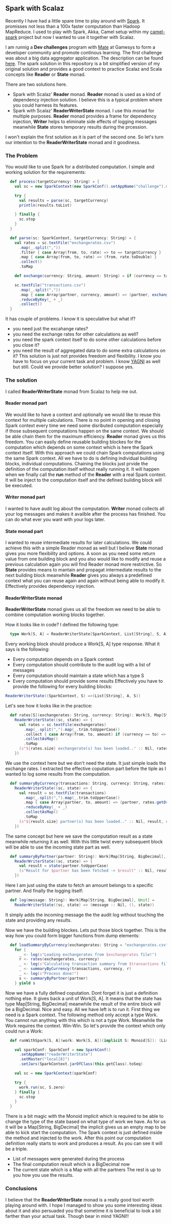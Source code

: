 ## Spark with Scalaz ##
Recently I have had a little spare time to play around with [Spark](https://spark.apache.org/). It promisses not less than a 100x faster computation than Hadoop MapReduce. I used to play with Spark, Akka, Camel setup within my [camel-spark](https://github.com/lachatak/camel-spark) project but now I wanted to use it together with Scalaz. 

I am runnig a **Dev challenges** program with [Mate](http://tindaloscode.blogspot.co.uk/) at Gamesys to form a developer community and promote continous learning. The first challenge was about a big data aggregator application. The description can be found [here](https://github.com/lachatak/dev-challenges/blob/master/bigdataaggregator/CHALLENGE.md).
The spark solution in this repository is a bit simplified version of my original solution and provides a good context to practice Scalaz and Scala concepts like **Reader** or **State** monad.

There are two solutions here.
- Spark with Scalaz' **Reader** monad. **Reader** monad is used as a kind of dependency injection solution. I believe this is a typical problem where you could harness its features.
- Spark with Scalaz' **ReaderWriterState** monad. I use this monad for multiple purposes. **Reader** monad provides a frame for dependency injection, **Writer** helps to eliminate side effects of logging messages meanwhile **State** stores temporary results during the prcession.

I won't explain the first solution as it is part of the second one. So let's turn our intention to the **ReaderWriterState** monad and it goodiness.

### The Problem ###
You would like to use Spark for a distributed computation. I simple and working solution for the requirements:
```scala
  def process(targetCurrency: String) = {
    val sc = new SparkContext(new SparkConf().setAppName("challenge").setMaster("local[8]"))

    try {
      val results = parse(sc, targetCurrency)
      println(results.toList)

    } finally {
      sc.stop
    }
  }

  def parse(sc: SparkContext, targetCurrency: String) = {
    val rates = sc.textFile("exchangerates.csv")
      .map(_.split(","))
      .filter { case Array(from, to, rate) => to == targetCurrency }
      .map { case Array(from, to, rate) => (from, rate.toDouble) }
      .collect()
      .toMap

    def exchange(currency: String, amount: String) = if (currency == targetCurrency) amount.toDouble else amount.toDouble * rates(currency)

    sc.textFile("transactions.csv")
      .map(_.split(","))
      .map { case Array(partner, currency, amount) => (partner, exchange(currency, amount)) }
      .reduceByKey(_ + _)
      .collect()
  }
  ```
  It has couple of problems. I know it is speculative but what if?
  - you need just the excahange rates?
  - you need the exchange rates for other calculations as well?
  - you need the spark context itself to do some other calculations before you close it?
  - you need the result of aggregated data to do some extra calculations on it?
  This solution is just not provides freedom and flexibility. I know you have to focus on your current task and problem. I know [YAGNI](http://en.wikipedia.org/wiki/You_aren%27t_gonna_need_it) as well but still. Could we provide better solution? I suppose yes.

### The solution ###
I called **ReaderWriterState** monad from Scalaz to help me out.

#### Reader monad part ####
We would like to have a context and optionally we would like to reuse this context for multiple calculations. There is no point in opening and closing Spark context every time we need some disributed computation especially if those subsequent computations happen on the same context. We should be able chain them for the maximum efficiency. **Reader** monad gives us this freedom. You can easily define reusable building blockes for the computation which depends on some context which is here the Spark context itself. With this approach we could chain Spark computations using the same Spark context. All we have to do is defining individual building blocks, individual computations. Chaining the blocks just prvide the definition of the computation itself without really running it. It will happen when we finally call the **run** method of the **Reader** with a real Spark context. It will be inject to the computation itself and the defined building block will be executed.

#### Writer monad part ####
I wanted to have audit log about the computation. **Writer** monad collects all your log messages and makes it availble after the process has finished. You can do what ever you want with your logs later.

#### State monad part ####
I wanted to reuse intermediate results for later calculations. We could achieve this with a simple Reader monad as well but I believe **State** monad gives you more flexibility and options. A soon as you need some return value from one building block and you also would like to modify and reuse a previous calculation again you will find Reader monad more restrictive.
So **State** provides means to mantain and propagat intermediate results to the next building block meanwhile **Reader** gives you always a predefined context what you can reuse again and again without being able to modify it. Effectively provides dependency injection.

#### ReaderWriterState monad ####
**ReaderWriterState** monad gives us all the freedom we need to be able to combine computation working blocks together.

How it looks like in code?
I defined the following type:
```scala
  type Work[S, A] = ReaderWriterState[SparkContext, List[String], S, A]
```
Every working block should produce a Work[S, A] type response. What it says is the following:
- Every computation depends on a Spark context
- Every computation should contribute to the audit log with a list of messages
- Every computation should maintain a state which has a type S
- Every computation should provide some results
Effectively you have to provide the following for every building blocks:
```scala
ReaderWriterState((SparkContext, S) =>(List[String], A, S))
```
Let's see how it looks like in the practice:
```scala
  def rates[S](exchangerates: String, currency: String): Work[S, Map[String, BigDecimal]] =
    ReaderWriterState((sc, state) => {
      val rates = sc.textFile(exchangerates)
        .map(_.split(",").map(_.trim.toUpperCase))
        .collect { case Array(from, to, amount) if (currency == to) => (from -> BigDecimal(amount))}
        .collectAsMap()
        .toMap
      (s"${rates.size} exchangerate(s) has been loaded.." :: Nil, rates, state)
    })
```
We use the context here but we don't need the state. It just simple loads the exchange rates. I extracted the effective coputation part before the tiple as I wanted to log some results from the computation.
```scala
  def summaryByCurrency(transactions: String, currency: String, rates: Map[String, BigDecimal]): Work[Map[String, BigDecimal], Map[String, BigDecimal]] =
    ReaderWriterState((sc, state) => {
      val result = sc.textFile(transactions)
        .map(_.split(",").map(_.trim.toUpperCase))
        .map { case Array(partner, to, amount) => (partner, rates.getOrElse(to, BigDecimal(0)) * BigDecimal(amount))}
        .reduceByKey(_ + _)
        .collectAsMap()
        .toMap
      (s"${result.size} partner(s) has been loaded.." :: Nil, result, result)
    })
```
The same concept but here we save the computation result as a state meanwhile returning it as well. With this little twist every subsequent block will be able to use the incoming state part as well.
```scala
  def summaryByPartner(partner: String): Work[Map[String, BigDecimal], BigDecimal] =
    ReaderWriterState((sc, state) => {
      val result = state(partner.toUpperCase)
      (s"Result for $partner has been fetched -> $result" :: Nil, result, state)
    })
```
Here I am just using the state to fetch an amount belongs to a specific partner.
And finally the logging itself:
```scala
  def log(message: String): Work[Map[String, BigDecimal], Unit] =
    ReaderWriterState((sc, state) => (message :: Nil, (), state))
```
It simply adds the incoming message the the audit log without touching the state and providing any results.

Now we have the building blockes. Lets put those block together. This is the way how you could form bigger functions from dump elements:
```scala
  def loadSummaryByCurrency(exchangerates: String = "exchangerates.csv", transactions: String = "transactions.csv", currency: String = "GBP", partner: String = "Unlimited ltd."): Work[Map[String, BigDecimal], BigDecimal] =
    for {
      _ <- log(s"Loading exchangerates from $exchangerates file!")
      r <- rates(exchangerates, currency)
      _ <- log(s"Calculating transaction summary from $transactions file!")
      _ <- summaryByCurrency(transactions, currency, r)
      _ <- log(s"Process done!")
      s <- summaryByPartner(partner)
    } yield s
```
Now we have a fully defined coputation. Dont forget it is just a definition nothing else. It gives back a unit of Work[S, A]. It means that the state has type Map[String, BigDecimal] meanwhile the result of the entire block will be a BigDecimal. Nice and easy.
All we have left is to run it. First thing we need is a Spark context. The following method only accept a type Work. You cannot run anything with this which is not a type Work. Meanwhile the Work requires the context. Win-Win. So let's provide the context which only could run a Work:
```scala
  def runWithSpark[S, A](work: Work[S, A])(implicit S: Monoid[S]): (List[String], A, S) = {

    val sparkConf: SparkConf = new SparkConf()
      .setAppName("readerWriterState")
      .setMaster("local[8]")
      .setJars(SparkContext.jarOfClass(this.getClass).toSeq)

    val sc = new SparkContext(sparkConf)

    try {
      work.run(sc, S.zero)
    } finally {
      sc.stop
    }
  }
```
There is a bit magic with the Monoid implicit which is required to be able to change the type of the state based on what type of work we have. As for us it will be a Map[String, BigDecimal] the implicit gives us an empty map to be able to kick start the computation. The Spark context is just defined inside the method and injected to the work. After this point our computation definition really starts to work and produces a result. As you can see it will be a triple. 
- List of messages were generated during the process
- The final computation result which is a BigDecimal now
- The current state which is a Map with all the partners
The rest is up to you how you use the results.

### Conclusions ###
I believe that the **ReaderWriterState** monad is a really good tool worth playing around with.
I hope I managed to show you some interesting ideas about it and also persuaded you that sometime it is beneficial to look a bit farther than your actual task. Though bear in mind YAGNI!! 






  
